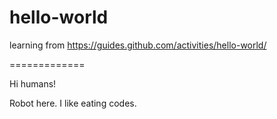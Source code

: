 # hello-world
learning from https://guides.github.com/activities/hello-world/

=============

Hi humans!

Robot here. I like eating codes.
